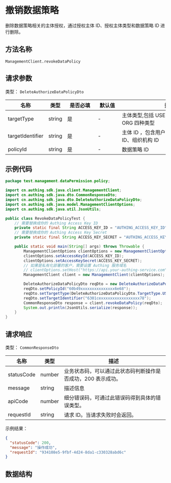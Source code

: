 # 撤销数据策略

<!--
  警告⚠️：
  不要直接修改该文档，
  https://github.com/Authing/authing-docs-factory
  使用该项目进行生成
-->

<LastUpdated />

删除数据策略相关的主体授权，通过授权主体 ID、授权主体类型和数据策略 ID 进行删除。

## 方法名称

`ManagementClient.revokeDataPolicy`

## 请求参数

类型： `DeleteAuthorizeDataPolicyDto`

| 名称               | 类型     | <div style="width:80px">是否必填</div> | <div style="width:60px">默认值</div> | <div style="width:300px">描述</div>   | <div style="width:200px">示例值</div> |
|------------------|--------|------------------------------------|-----------------------------------|-------------------------------------|------------------------------------|
| targetType       | string | 是                                  | -                                 | 主体类型,包括 USER、GROUP、ROLE、ORG 四种类型    | `USER`                             |
| targetIdentifier | string | 是                                  | -                                 | 主体 ID ，包含用户 ID、用户组 ID、角色 ID、组织机构 ID | `6301cexxxxxxxxxxxxxxxxx78`        |
| policyId         | string | 是                                  | -                                 | 数据策略 ID                             | `60b49xxxxxxxxxxxxxxx6e68`         |




## 示例代码

```java
package test.management.dataPermission.policy;

import cn.authing.sdk.java.client.ManagementClient;
import cn.authing.sdk.java.dto.CommonResponseDto;
import cn.authing.sdk.java.dto.DeleteAuthorizeDataPolicyDto;
import cn.authing.sdk.java.model.ManagementClientOptions;
import cn.authing.sdk.java.util.JsonUtils;

public class RevokeDataPolicyTest {
    // 需要替换成你的 Authing Access Key ID
    private static final String ACCESS_KEY_ID = "AUTHING_ACCESS_KEY_ID";
    // 需要替换成你的 Authing Access Key Secret
    private static final String ACCESS_KEY_SECRET = "AUTHING_ACCESS_KEY_SECRET";

    public static void main(String[] args) throws Throwable {
        ManagementClientOptions clientOptions = new ManagementClientOptions();
        clientOptions.setAccessKeyId(ACCESS_KEY_ID);
        clientOptions.setAccessKeySecret(ACCESS_KEY_SECRET);
        // 如果是私有化部署的客户，需要设置 Authing 服务域名
        // clientOptions.setHost("https://api.your-authing-service.com");
        ManagementClient client = new ManagementClient(clientOptions);

        DeleteAuthorizeDataPolicyDto reqDto = new DeleteAuthorizeDataPolicyDto();
        reqDto.setPolicyId("60b49xxxxxxxxxxxxxxx6e68");
        reqDto.setTargetType(DeleteAuthorizeDataPolicyDto.TargetType.USER);
        reqDto.setTargetIdentifier("6301cexxxxxxxxxxxxxxxxx78");
        CommonResponseDto response = client.revokeDataPolicy(reqDto);
        System.out.println(JsonUtils.serialize(response));
    }
}

```




## 请求响应

类型： `CommonResponseDto`

| 名称 | 类型 | 描述 |
| ---- | ---- | ---- |
| statusCode | number | 业务状态码，可以通过此状态码判断操作是否成功，200 表示成功。 |
| message | string | 描述信息 |
| apiCode | number | 细分错误码，可通过此错误码得到具体的错误类型。 |
| requestId | string | 请求 ID。当请求失败时会返回。 |



示例结果：

```json
{
  "statusCode": 200,
  "message": "操作成功",
  "requestId": "934108e5-9fbf-4d24-8da1-c330328abd6c"
}
```

## 数据结构


